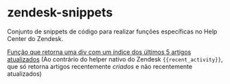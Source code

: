 # zendesk-snippets
Conjunto de snippets de código para realizar funções específicas no Help Center do Zendesk.

[Função que retorna uma div com um índice dos últimos 5 artigos atualizados](ultimas-atualizacoes.js) (Ao contrário do helper nativo do Zendesk `{{recent_activity}}`, que só retorna artigos recentemente _criados_ e não recentemente atualizados)
